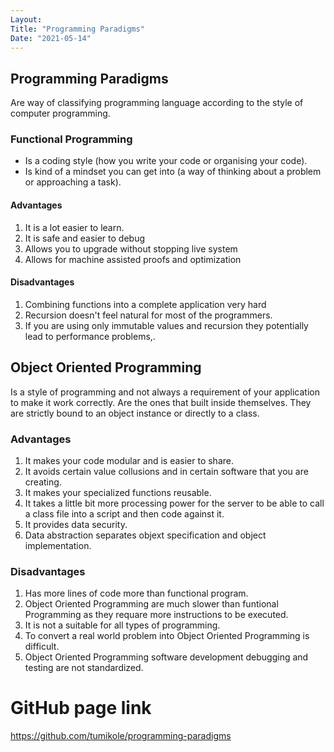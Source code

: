 ```yaml
---
Layout:
Title: "Programming Paradigms"
Date: "2021-05-14"
---
```


## Programming Paradigms

Are way of classifying programming language according to the style of computer programming. 

### Functional Programming

- Is a coding style (how you write your code or organising your code).
- Is kind of a mindset you can get into (a way of thinking about a problem or approaching a task). 

#### Advantages

1. It is a lot easier to learn.
2. It is safe and easier to debug
3. Allows you to upgrade without stopping live system
4. Allows for machine assisted proofs and optimization

#### Disadvantages

1. Combining functions into a complete application very hard
2. Recursion doesn't feel natural for most of the programmers.
3. If you are using only immutable values and recursion they potentially lead to performance problems,.


## Object Oriented Programming

Is a style of programming and not always a requirement of your application to make it work correctly. Are the ones that built inside themselves. They are strictly bound to an object instance or directly to a class.

### Advantages

1. It makes your code modular and is easier to share.
2. It avoids certain value collusions and in certain software that you are creating.
3. It makes your specialized functions reusable.
4. It takes a little bit more processing power for the server to be able to call a class file into a script and then code  against it.
5. It provides data security.
6. Data abstraction  separates objext specification and object implementation.

### Disadvantages

1. Has more lines of code more than functional program.
2. Object Oriented Programming are much slower than funtional Programming as they requare more instructions to be executed.
3. It is not a suitable for all types of programming. 
4. To convert a real world problem into Object Oriented Programming is difficult. 
5. Object Oriented Programming software development debugging and testing are not standardized.


# GitHub page link

https://github.com/tumikole/programming-paradigms